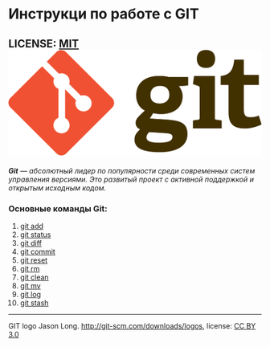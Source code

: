 # Инструкци по работе с GIT

LICENSE: [MIT](/license.md)
![git-logo](/git-logo.svg.png)
---

***Git*** — *абсолютный лидер по популярности среди современных систем управления версиями. Это развитый проект с активной поддержкой и открытым исходным кодом.*

### Основные команды Git:
1. [git add](/1add.md)
2. [git status](/2status.md)
3. [git diff](/3diff.md)
4. [git commit](/4commit.md)
5. [git reset](/5reset.md)
6. [git rm](/6rm.md)
7. [git clean](/7clean.md)
8. [git mv](/8mv.md) 
9. [git log](/9log.md)
10. [git stash](/10stash.md)  

---
GIT logo Jason Long. http://git-scm.com/downloads/logos, 
license: [CC BY 3.0](https://creativecommons.org/licenses/by/3.0/)